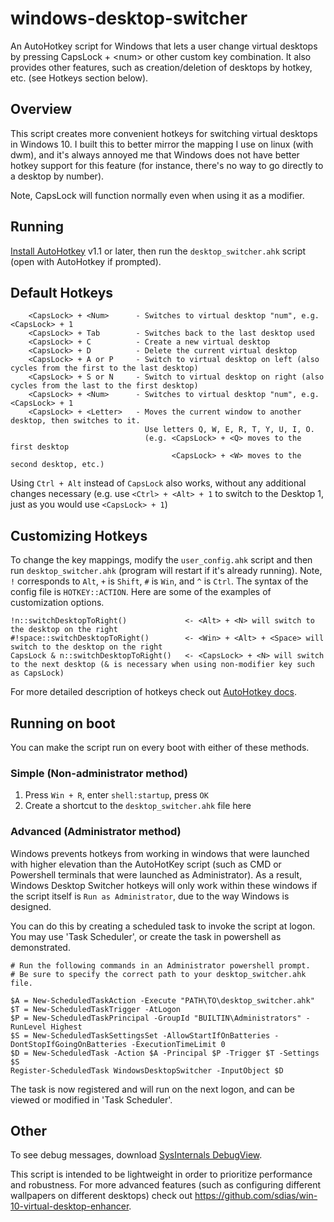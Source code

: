 # windows-desktop-switcher
An AutoHotkey script for Windows that lets a user change virtual desktops by pressing CapsLock + &lt;num> or other custom key combination. It also provides other features, such as creation/deletion of desktops by hotkey, etc. (see Hotkeys section below).

## Overview
This script creates more convenient hotkeys for switching virtual desktops in Windows 10. I built this to better mirror the mapping I use on linux (with dwm), and it's always annoyed me that Windows does not have better hotkey support for this feature (for instance, there's no way to go directly to a desktop by number).

Note, CapsLock will function normally even when using it as a modifier.

## Running
[Install AutoHotkey](https://autohotkey.com/download/) v1.1 or later, then run the `desktop_switcher.ahk` script (open with AutoHotkey if prompted). 

## Default Hotkeys
        <CapsLock> + <Num>      - Switches to virtual desktop "num", e.g. <CapsLock> + 1
        <CapsLock> + Tab        - Switches back to the last desktop used
        <CapsLock> + C          - Create a new virtual desktop
        <CapsLock> + D          - Delete the current virtual desktop
        <CapsLock> + A or P     - Switch to virtual desktop on left (also cycles from the first to the last desktop)
        <CapsLock> + S or N     - Switch to virtual desktop on right (also cycles from the last to the first desktop)
        <CapsLock> + <Num>      - Switches to virtual desktop "num", e.g. <CapsLock> + 1
        <CapsLock> + <Letter>   - Moves the current window to another desktop, then switches to it. 
                                  Use letters Q, W, E, R, T, Y, U, I, O.
                                  (e.g. <CapsLock> + <Q> moves to the first desktop
                                  	    <CapsLock> + <W> moves to the second desktop, etc.)

Using `Ctrl + Alt` instead of `CapsLock` also works, without any additional changes necessary (e.g. use `<Ctrl> + <Alt> + 1` to switch to the Desktop 1, just as you would use `<CapsLock> + 1`)

## Customizing Hotkeys
To change the key mappings, modify the `user_config.ahk` script and then run `desktop_switcher.ahk` (program will restart if it's already running). Note, `!` corresponds to `Alt`, `+` is `Shift`, `#` is `Win`, and `^` is `Ctrl`. The syntax of the config file is `HOTKEY::ACTION`. Here are some of the examples of customization options. 

```
!n::switchDesktopToRight()             <- <Alt> + <N> will switch to the desktop on the right
#!space::switchDesktopToRight()        <- <Win> + <Alt> + <Space> will switch to the desktop on the right
CapsLock & n::switchDesktopToRight()   <- <CapsLock> + <N> will switch to the next desktop (& is necessary when using non-modifier key such as CapsLock)
```

For more detailed description of hotkeys check out [AutoHotkey docs](https://autohotkey.com/docs/Hotkeys.htm).

## Running on boot

You can make the script run on every boot with either of these methods.

### Simple (Non-administrator method)

1. Press `Win + R`, enter `shell:startup`, press `OK`
2. Create a shortcut to the `desktop_switcher.ahk` file here

### Advanced (Administrator method)

Windows prevents hotkeys from working in windows that were launched with higher elevation than the AutoHotKey script (such as CMD or Powershell terminals that were launched as Administrator). As a result, Windows Desktop Switcher hotkeys will only work within these windows if the script itself is `Run as Administrator`, due to the way Windows is designed. 

You can do this by creating a scheduled task to invoke the script at logon. You may use 'Task Scheduler', or create the task in powershell as demonstrated.
```
# Run the following commands in an Administrator powershell prompt. 
# Be sure to specify the correct path to your desktop_switcher.ahk file. 

$A = New-ScheduledTaskAction -Execute "PATH\TO\desktop_switcher.ahk"
$T = New-ScheduledTaskTrigger -AtLogon
$P = New-ScheduledTaskPrincipal -GroupId "BUILTIN\Administrators" -RunLevel Highest
$S = New-ScheduledTaskSettingsSet -AllowStartIfOnBatteries -DontStopIfGoingOnBatteries -ExecutionTimeLimit 0
$D = New-ScheduledTask -Action $A -Principal $P -Trigger $T -Settings $S
Register-ScheduledTask WindowsDesktopSwitcher -InputObject $D
```

The task is now registered and will run on the next logon, and can be viewed or modified in 'Task Scheduler'. 

## Other
To see debug messages, download [SysInternals DebugView](https://technet.microsoft.com/en-us/sysinternals/debugview).

This script is intended to be lightweight in order to prioritize performance and robustness. For more advanced features (such as configuring different wallpapers on different desktops) check out https://github.com/sdias/win-10-virtual-desktop-enhancer.
